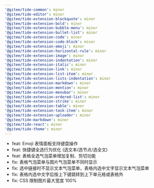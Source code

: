 ```yaml
---
'@gitee/tide-common': minor
'@gitee/tide-editor': minor
'@gitee/tide-extension-blockquote': minor
'@gitee/tide-extension-bold': minor
'@gitee/tide-extension-bubble-menu': minor
'@gitee/tide-extension-bullet-list': minor
'@gitee/tide-extension-code': minor
'@gitee/tide-extension-code-block': minor
'@gitee/tide-extension-emoji': minor
'@gitee/tide-extension-horizontal-rule': minor
'@gitee/tide-extension-image': minor
'@gitee/tide-extension-indentation': minor
'@gitee/tide-extension-italic': minor
'@gitee/tide-extension-link': minor
'@gitee/tide-extension-list-item': minor
'@gitee/tide-extension-lists-indentation': minor
'@gitee/tide-extension-markdown': minor
'@gitee/tide-extension-mention': minor
'@gitee/tide-extension-menubar': minor
'@gitee/tide-extension-ordered-list': minor
'@gitee/tide-extension-strike': minor
'@gitee/tide-extension-table': minor
'@gitee/tide-extension-task-item': minor
'@gitee/tide-extension-uploader': minor
'@gitee/tide-markdown': minor
'@gitee/tide-react': minor
'@gitee/tide-theme': minor
---
```


- feat: Emoji 表情面板支持键盘操作
- feat: 快捷键全选行为优化 (选文本/选节点/选全文)
- feat: 表格全选气泡菜单增加复制、剪切功能
- fix: 表格气泡菜单与图片气泡菜单不同时显示
- fix: 选中链接时不显示文本气泡菜单，表格内选中文字显示文本气泡菜单
- fix: 表格内选中文字后按上下键跳转到上下单元格或表格外
- fix: CSS 限制图片最大宽度 100%
